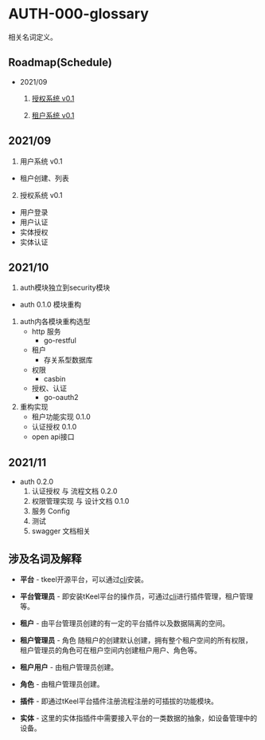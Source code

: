 # AUTH-000-glossary
相关名词定义。

## Roadmap(Schedule)
* 2021/09
  1. [授权系统 v0.1](./AUTH-001-tkeel-certification-management.md)

  2. [租户系统 v0.1](./AUTH-002-tenant-certification.md)

## 2021/09
1. 用户系统 v0.1
  - 租户创建、列表
  
2. 授权系统 v0.1
  - 用户登录
  - 用户认证
  - 实体授权
  - 实体认证
  
## 2021/10
1. auth模块独立到security模块
  - auth 0.1.0 模块重构
  1. auth内各模块重构选型
      - http 服务
          - go-restful
      - 租户
          - 存关系型数据库 
      - 权限
          - casbin
      - 授权、认证
          - go-oauth2
  2. 重构实现
      - 租户功能实现 0.1.0
      - 认证授权 0.1.0
      - open api接口 

## 2021/11
- auth 0.2.0
  1. 认证授权 与 流程文档 0.2.0
  2. 权限管理实现 与 设计文档 0.1.0
  3. 服务 Config 
  4. 测试
  5. swagger 文档相关

## 涉及名词及解释
* **平台** - tkeel开源平台，可以通过[cli](https://github.com/tkeel-io/cli#readme)安装。

* **平台管理员** - 即安装tKeel平台的操作员，可通过[cli](https://github.com/tkeel-io/cli#readme)进行插件管理，租户管理等。

* **租户** - 由平台管理员创建的有一定的平台插件以及数据隔离的空间。

* **租户管理员** - 角色 随租户的创建默认创建，拥有整个租户空间的所有权限，租户管理员的角色可在租户空间内创建租户用户、角色等。

* **租户用户** - 由租户管理员创建。

* **角色** - 由租户管理员创建。

* **插件** - 即通过tKeel平台插件注册流程注册的可插拔的功能模块。

* **实体** - 这里的实体指插件中需要接入平台的一类数据的抽象，如设备管理中的设备。